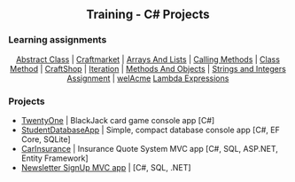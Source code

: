 <!DOCTYPE html>

<html lang="en" xmlns="http://www.w3.org/1999/xhtml">
<head>
    <meta charset="utf-8" />
</head>
<body>     
    <div align="center" name="title">
        <h2>Training - C# Projects</h2>
    </div>
    <div>
      <h3>Learning assignments</h3>
    </div>
    <div name="smallProjects" align="center">
      <a href="https://github.com/SomaLaskay/CsLargeProjects/tree/f5f27bf781df9d555ad33163f5497083e21cdfd1/AbstractClass">Abstract Class</a> | 
      <a href="https://github.com/SomaLaskay/CsLargeProjects/tree/f5f27bf781df9d555ad33163f5497083e21cdfd1/CraftMarket">Craftmarket</a> | 
      <a href="https://github.com/SomaLaskay/CsLargeProjects/tree/f5f27bf781df9d555ad33163f5497083e21cdfd1/ArraysAndLists">Arrays And Lists</a> | 
      <a href="https://github.com/SomaLaskay/CsLargeProjects/tree/f5f27bf781df9d555ad33163f5497083e21cdfd1/Calling%20Methods%20Assignment">Calling Methods</a> | 
      <a href="https://github.com/SomaLaskay/CsLargeProjects/tree/f5f27bf781df9d555ad33163f5497083e21cdfd1/ClassMethodAssignment2">Class Method</a> | 
      <a href="https://github.com/SomaLaskay/CsLargeProjects/tree/f5f27bf781df9d555ad33163f5497083e21cdfd1/CraftShop">CraftShop</a> | 
      <a href="https://github.com/SomaLaskay/CsLargeProjects/tree/f5f27bf781df9d555ad33163f5497083e21cdfd1/Iteration">Iteration</a> | 
      <a href="https://github.com/SomaLaskay/CsLargeProjects/tree/f5f27bf781df9d555ad33163f5497083e21cdfd1/MethodsAndObjects">Methods And Objects</a> | 
      <a href="https://github.com/SomaLaskay/CsLargeProjects/tree/f5f27bf781df9d555ad33163f5497083e21cdfd1/Strings%20and%20Integers%20Assignment">Strings and Integers Assignment</a> | 
      <a href="https://github.com/SomaLaskay/CsLargeProjects/tree/f5f27bf781df9d555ad33163f5497083e21cdfd1/welAcme">welAcme</a>
      <a href="https://github.com/SomaLaskay/CsLargeProjects/tree/master/Lambda%20Expression%20Assignment">Lambda Expressions</a>
    </div>
    <div>
      <h3>Projects</h3>
    </div>
    <div name="largeProjects">
      <ul>
        <li><a href="https://github.com/SomaLaskay/CsLargeProjects/tree/f5f27bf781df9d555ad33163f5497083e21cdfd1/TwentyOne">TwentyOne</a> | BlackJack card game console app [C#]</li>
        <li><a href="https://github.com/SomaLaskay/CsLargeProjects/tree/master/StudentDatabaseApp">StudentDatabaseApp</a> | Simple, compact database console app [C#, EF Core, SQLite]</li>
        <li><a href="https://github.com/SomaLaskay/CsLargeProjects/tree/master/CarInsurance">CarInsurance</a> | Insurance Quote System MVC app [C#, SQL, ASP.NET, Entity Framework]</li>
        <li><a href="https://github.com/SomaLaskay/CsLargeProjects/tree/master/NewsletterAppMVC">Newsletter SignUp MVC app</a> | [C#, SQL, .NET]</li>
      </ul>      
    </div>
</body>
</html>

